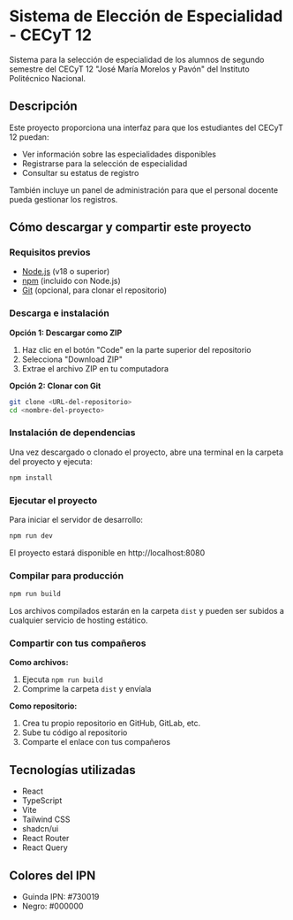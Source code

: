 
# Sistema de Elección de Especialidad - CECyT 12

Sistema para la selección de especialidad de los alumnos de segundo semestre del CECyT 12 "José María Morelos y Pavón" del Instituto Politécnico Nacional.

## Descripción

Este proyecto proporciona una interfaz para que los estudiantes del CECyT 12 puedan:

- Ver información sobre las especialidades disponibles
- Registrarse para la selección de especialidad
- Consultar su estatus de registro

También incluye un panel de administración para que el personal docente pueda gestionar los registros.

## Cómo descargar y compartir este proyecto

### Requisitos previos

- [Node.js](https://nodejs.org/) (v18 o superior)
- [npm](https://www.npmjs.com/) (incluido con Node.js)
- [Git](https://git-scm.com/) (opcional, para clonar el repositorio)

### Descarga e instalación

**Opción 1: Descargar como ZIP**

1. Haz clic en el botón "Code" en la parte superior del repositorio
2. Selecciona "Download ZIP"
3. Extrae el archivo ZIP en tu computadora

**Opción 2: Clonar con Git**

```bash
git clone <URL-del-repositorio>
cd <nombre-del-proyecto>
```

### Instalación de dependencias

Una vez descargado o clonado el proyecto, abre una terminal en la carpeta del proyecto y ejecuta:

```bash
npm install
```

### Ejecutar el proyecto

Para iniciar el servidor de desarrollo:

```bash
npm run dev
```

El proyecto estará disponible en http://localhost:8080

### Compilar para producción

```bash
npm run build
```

Los archivos compilados estarán en la carpeta `dist` y pueden ser subidos a cualquier servicio de hosting estático.

### Compartir con tus compañeros

**Como archivos:**
1. Ejecuta `npm run build`
2. Comprime la carpeta `dist` y envíala

**Como repositorio:**
1. Crea tu propio repositorio en GitHub, GitLab, etc.
2. Sube tu código al repositorio
3. Comparte el enlace con tus compañeros

## Tecnologías utilizadas

- React
- TypeScript
- Vite
- Tailwind CSS
- shadcn/ui
- React Router
- React Query

## Colores del IPN

- Guinda IPN: #730019
- Negro: #000000
